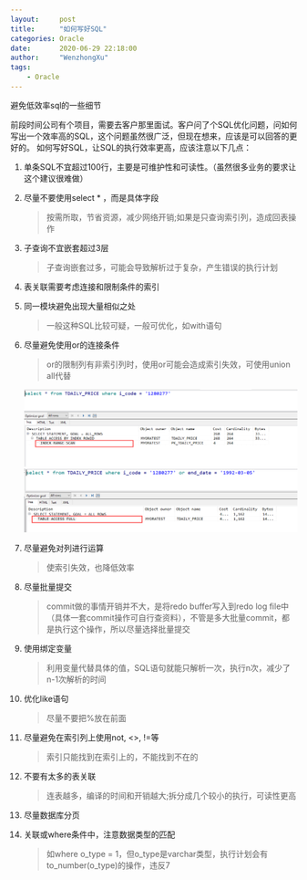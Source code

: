 ```yaml
---
layout:     post
title:      "如何写好SQL"
categories: Oracle
date:       2020-06-29 22:18:00
author:     "WenzhongXu"
tags:
    - Oracle
---
```


<!-- more -->
避免低效率sql的一些细节

前段时间公司有个项目，需要去客户那里面试。客户问了个SQL优化问题，问如何写出一个效率高的SQL，这个问题虽然很广泛，但现在想来，应该是可以回答的更好的。
如何写好SQL，让SQL的执行效率更高，应该注意以下几点：

1. 单条SQL不宜超过100行，主要是可维护性和可读性。（虽然很多业务的要求让这个建议很难做）
2. 尽量不要使用select * ，而是具体字段
    > 按需所取，节省资源，减少网络开销;如果是只查询索引列，造成回表操作
3. 子查询不宜嵌套超过3层
    > 子查询嵌套过多，可能会导致解析过于复杂，产生错误的执行计划
4. 表关联需要考虑连接和限制条件的索引

5. 同一模块避免出现大量相似之处
    > 一般这种SQL比较可疑，一般可优化，如with语句
6. 尽量避免使用or的连接条件
    > or的限制列有非索引列时，使用or可能会造成索引失效，可使用union all代替

    ![orIndex](/img/Oracle/如何写好SQL/or之走索引.png)
    ![orNotIndex](/img/Oracle/如何写好SQL/or之不走索引.png)
7. 尽量避免对列进行运算
    > 使索引失效，也降低效率
8. 尽量批量提交
    > commit做的事情开销并不大，是将redo buffer写入到redo log file中（具体一套commit操作可自行查资料），不管是多大批量commit，都是执行这个操作，所以尽量选择批量提交
9. 使用绑定变量
    > 利用变量代替具体的值，SQL语句就能只解析一次，执行n次，减少了n-1次解析的时间
10. 优化like语句
    > 尽量不要把%放在前面
11. 尽量避免在索引列上使用not, <>, !=等
    > 索引只能找到在索引上的，不能找到不在的
12. 不要有太多的表关联
    > 连表越多，编译的时间和开销越大;拆分成几个较小的执行，可读性更高
13. 尽量数据库分页
14. 关联或where条件中，注意数据类型的匹配
    > 如where o_type = 1，但o_type是varchar类型，执行计划会有to_number(o_type)的操作，违反7
